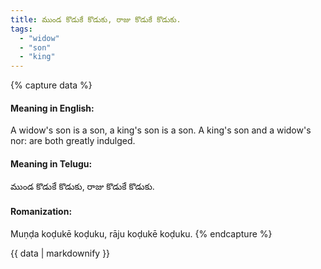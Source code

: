 ```yaml
---
title: ముండ కొడుకే కొడుకు, రాజు కొడుకే కొడుకు.
tags:
  - "widow"
  - "son"
  - "king"
---
```


{% capture data %}
#### Meaning in English:
A widow's son is a son, a king's son is a son.
A king's son and a widow's nor: are both greatly indulged.

#### Meaning in Telugu:
ముండ కొడుకే కొడుకు, రాజు కొడుకే కొడుకు.

#### Romanization:
Muṇḍa koḍukē koḍuku, rāju koḍukē koḍuku.
{% endcapture %}

{{ data | markdownify }}

